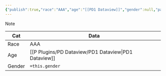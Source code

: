 ```yaml
---
{"publish":true,"race":"AAA","age":"[[PD1 Dataview]]","gender":null,"path":"P Plugins/PD Dataview/PD7 Inline in tables in callouts.md","permalink":"/p-plugins/pd-dataview/pd-7-inline-in-tables-in-callouts/","PassFrontmatter":true}
---
```



> [!NOTE]
> 
> | Cat  | Data         |
> | ---- | ------------ |
> | Race | AAA |
> | Age | [[P Plugins/PD Dataview/PD1 Dataview\|PD1 Dataview]] |
> | Gender | `=this.gender` |

